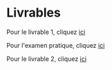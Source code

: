 # Livrables

Pour le livrable 1, cliquez [ici](./Livrable1/README.md)

Pour l'examen pratique, cliquez [ici](./ExamenPratique/README.md)

Pour le livrable 2, cliquez [ici](./Livrable2/README.md)